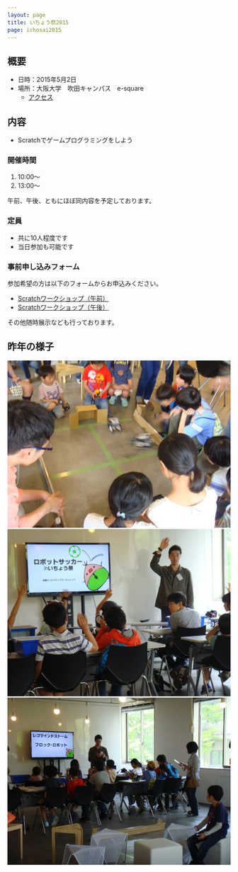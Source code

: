```yaml
---
layout: page
title: いちょう祭2015
page: ichosai2015
---
```


## 概要

- 日時：2015年5月2日
- 場所：大阪大学　吹田キャンパス　e-square
    - [アクセス](http://e2handai.jp/access)

## 内容

- Scratchでゲームプログラミングをしよう

### 開催時間

1. 10:00～
2. 13:00～

午前、午後、ともにほぼ同内容を予定しております。

### 定員

- 共に10人程度です
- 当日参加も可能です

### 事前申し込みフォーム

参加希望の方は以下のフォームからお申込みください。

- [Scratchワークショップ（午前）](http://kyokuri.doorkeeper.jp/events/23823)
- [Scratchワークショップ（午後）](http://kyokuri.doorkeeper.jp/events/23824)

その他随時展示なども行っております。

## 昨年の様子

<div class="gallery">
  <a href="/images/blogs/ichosai-2014/1.jpg"><img src="/images/blogs/ichosai-2014/1.jpg"></a>
  <a href="/images/blogs/ichosai-2014/2.jpg"><img src="/images/blogs/ichosai-2014/2.jpg"></a>
  <a href="/images/blogs/ichosai-2014/3.jpg"><img src="/images/blogs/ichosai-2014/3.jpg"></a>
</div>
